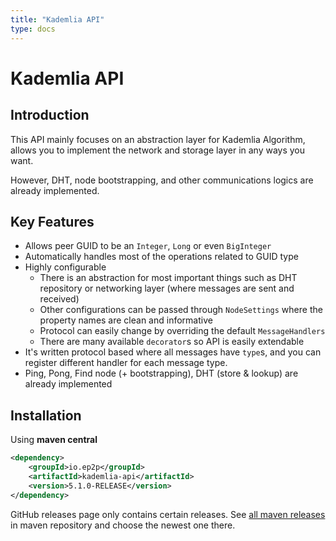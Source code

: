 ```yaml
---
title: "Kademlia API"
type: docs
---
```


# Kademlia API

Introduction
--------------

This API mainly focuses on an abstraction layer for Kademlia Algorithm, allows you to implement the network and storage layer in any ways you want.

However, DHT, node bootstrapping, and other communications logics are already implemented.  


## Key Features

- Allows peer GUID to be an `Integer`, `Long` or even `BigInteger`
- Automatically handles most of the operations related to GUID type
- Highly configurable
    - There is an abstraction for most important things such as DHT repository or networking layer (where messages are sent and received)
    - Other configurations can be passed through `NodeSettings` where the property names are clean and informative
    - Protocol can easily change by overriding the default `MessageHandlers`
    - There are many available `decorator`s so API is easily extendable
- It's written protocol based where all messages have `type`s, and you can register different handler for each message type.
- Ping, Pong, Find node (+ bootstrapping), DHT (store & lookup) are already implemented

## Installation

Using **maven central**

```xml
<dependency>
    <groupId>io.ep2p</groupId>
    <artifactId>kademlia-api</artifactId>
    <version>5.1.0-RELEASE</version>
</dependency>
```

GitHub releases page only contains certain releases. See [all maven releases](https://search.maven.org/artifact/io.ep2p/kademlia-api) in maven repository and choose the newest one there.

